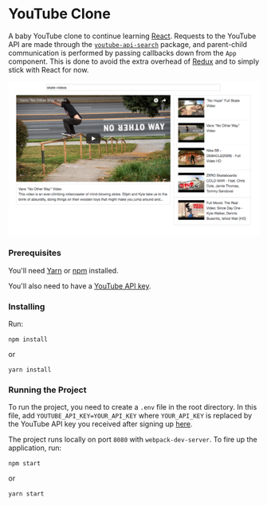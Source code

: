 # YouTube Clone

A baby YouTube clone to continue learning [React](https://reactjs.org/). Requests to the YouTube API are made through the [`youtube-api-search`](https://www.npmjs.com/package/youtube-api-search) package, and parent-child communication is performed by passing callbacks down from the `App` component. This is done to avoid the extra overhead of [Redux](https://redux.js.org/) and to simply stick with React for now.

![alt text](screenshot/app.png "app screenshot")  

### Prerequisites

You'll need [Yarn](https://yarnpkg.com/en/) or [npm](https://www.npmjs.com/) installed.

You'll also need to have a [YouTube API key](https://developers.google.com/youtube/).

### Installing

Run:

```
npm install
```

or

```
yarn install
```

### Running the Project

To run the project, you need to create a `.env` file in the root directory. In this file, add `YOUTUBE_API_KEY=YOUR_API_KEY` where `YOUR_API_KEY` is replaced by the YouTube API key you received after signing up [here](https://developers.google.com/youtube/).

The project runs locally on port `8080` with `webpack-dev-server`. To fire up
the application, run:

```
npm start
```

or

```
yarn start
```
